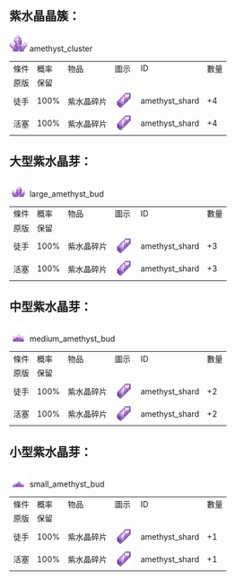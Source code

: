 ## 紫水晶晶簇：

<img src="./mc_icon/decorations/cluster/amethyst_cluster.png">
amethyst_cluster

<table>
	<tablebody>
		<tr>
			<td>條件</td>
			<td>概率</td>
			<td>物品</td>
			<td>圖示</td>
			<td>ID</td>
			<td>數量</td>
		</tr>
		<tr>
			<td>原版</td>
			<td>保留</td>
			<td></td>
			<td></td>
			<td></td>
			<td></td>
		</tr>
		<tr>
			<td>徒手</td>
			<td>100%</td>
			<td>紫水晶碎片</td>
			<td><img src="./mc_icon/misc/amethyst_shard.png"></td>
			<td>amethyst_shard</td>
			<td>+4</td>
		</tr>
		<tr>
			<td>活塞</td>
			<td>100%</td>
			<td>紫水晶碎片</td>
			<td><img src="./mc_icon/misc/amethyst_shard.png"></td>
			<td>amethyst_shard</td>
			<td>+4</td>
		</tr>
	</tablebody>
</table>


## 大型紫水晶芽：

<img src="./mc_icon/decorations/cluster/large_amethyst_bud.png">
large_amethyst_bud

<table>
	<tablebody>
		<tr>
			<td>條件</td>
			<td>概率</td>
			<td>物品</td>
			<td>圖示</td>
			<td>ID</td>
			<td>數量</td>
		</tr>
		<tr>
			<td>原版</td>
			<td>保留</td>
			<td></td>
			<td></td>
			<td></td>
			<td></td>
		</tr>
		<tr>
			<td>徒手</td>
			<td>100%</td>
			<td>紫水晶碎片</td>
			<td><img src="./mc_icon/misc/amethyst_shard.png"></td>
			<td>amethyst_shard</td>
			<td>+3</td>
		</tr>
		<tr>
			<td>活塞</td>
			<td>100%</td>
			<td>紫水晶碎片</td>
			<td><img src="./mc_icon/misc/amethyst_shard.png"></td>
			<td>amethyst_shard</td>
			<td>+3</td>
		</tr>
	</tablebody>
</table>


## 中型紫水晶芽：

<img src="./mc_icon/decorations/cluster/medium_amethyst_bud.png">
medium_amethyst_bud

<table>
	<tablebody>
		<tr>
			<td>條件</td>
			<td>概率</td>
			<td>物品</td>
			<td>圖示</td>
			<td>ID</td>
			<td>數量</td>
		</tr>
		<tr>
			<td>原版</td>
			<td>保留</td>
			<td></td>
			<td></td>
			<td></td>
			<td></td>
		</tr>
		<tr>
			<td>徒手</td>
			<td>100%</td>
			<td>紫水晶碎片</td>
			<td><img src="./mc_icon/misc/amethyst_shard.png"></td>
			<td>amethyst_shard</td>
			<td>+2</td>
		</tr>
		<tr>
			<td>活塞</td>
			<td>100%</td>
			<td>紫水晶碎片</td>
			<td><img src="./mc_icon/misc/amethyst_shard.png"></td>
			<td>amethyst_shard</td>
			<td>+2</td>
		</tr>
	</tablebody>
</table>


## 小型紫水晶芽：

<img src="./mc_icon/decorations/cluster/small_amethyst_bud.png">
small_amethyst_bud

<table>
	<tablebody>
		<tr>
			<td>條件</td>
			<td>概率</td>
			<td>物品</td>
			<td>圖示</td>
			<td>ID</td>
			<td>數量</td>
		</tr>
		<tr>
			<td>原版</td>
			<td>保留</td>
			<td></td>
			<td></td>
			<td></td>
			<td></td>
		</tr>
		<tr>
			<td>徒手</td>
			<td>100%</td>
			<td>紫水晶碎片</td>
			<td><img src="./mc_icon/misc/amethyst_shard.png"></td>
			<td>amethyst_shard</td>
			<td>+1</td>
		</tr>
		<tr>
			<td>活塞</td>
			<td>100%</td>
			<td>紫水晶碎片</td>
			<td><img src="./mc_icon/misc/amethyst_shard.png"></td>
			<td>amethyst_shard</td>
			<td>+1</td>
		</tr>
	</tablebody>
</table>